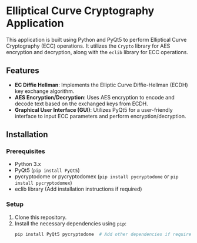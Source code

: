 # Elliptical Curve Cryptography Application

This application is built using Python and PyQt5 to perform Elliptical Curve Cryptography (ECC) operations. It utilizes the `Crypto` library for AES encryption and decryption, along with the `eclib` library for ECC operations.

## Features

- **EC Diffie Hellman**: Implements the Elliptic Curve Diffie-Hellman (ECDH) key exchange algorithm.
- **AES Encryption/Decryption**: Uses AES encryption to encode and decode text based on the exchanged keys from ECDH.
- **Graphical User Interface (GUI)**: Utilizes PyQt5 for a user-friendly interface to input ECC parameters and perform encryption/decryption.

## Installation

### Prerequisites

- Python 3.x
- PyQt5 (`pip install PyQt5`)
- pycryptodome or pycryptodomex (`pip install pycryptodome` or `pip install pycryptodomex`)
- eclib library (Add installation instructions if required)

### Setup

1. Clone this repository.
2. Install the necessary dependencies using `pip`:
   ```bash
   pip install PyQt5 pycryptodome  # Add other dependencies if required
